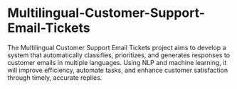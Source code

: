 # Multilingual-Customer-Support-Email-Tickets
The Multilingual Customer Support Email Tickets project aims to develop a system that automatically classifies, prioritizes, and generates responses to customer emails in multiple languages. Using NLP and machine learning, it will improve efficiency, automate tasks, and enhance customer satisfaction through timely, accurate replies.
